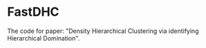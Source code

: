 # FastDHC
The code for paper: "Density Hierarchical Clustering via identifying
Hierarchical Domination". 

